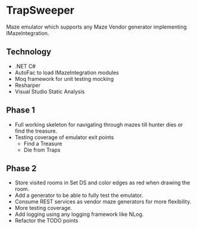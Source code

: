 # TrapSweeper
Maze emulator which supports any Maze Vendor generator implementing IMazeIntegration.

## Technology
* .NET C#
* AutoFac to load IMazeIntegration modules
* Moq framework for unit testing mocking
* Resharper
* Visual Studio Static Analysis

## Phase 1
* Full working skeleton for navigating through mazes till hunter dies or find the treasure.
* Testing coverage of emulator exit points
  * Find a Treasure
  * Die from Traps

## Phase 2
* Store visited rooms in Set DS and color edges as red when drawing the room. 
* Add a generator to be able to fully test the emulator. 
* Consume REST services as vendor maze generators for more flexibility. 
* More testing coverage.  
* Add logging using any logging framework like NLog. 
* Refactor the TODO points
